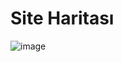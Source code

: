 # Site Haritası
![image](https://user-images.githubusercontent.com/68972804/120784023-529e2800-c534-11eb-8f3e-52871292070b.png)
